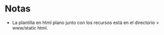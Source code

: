 Notas
=====

* La plantilla en html plano junto con los recursos está en el directorio > www/static html.
